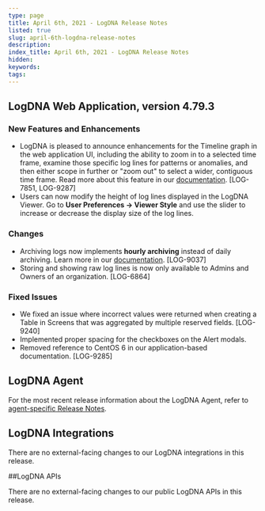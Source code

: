 ```yaml
---
type: page
title: April 6th, 2021 - LogDNA Release Notes
listed: true
slug: april-6th-logdna-release-notes
description: 
index_title: April 6th, 2021 - LogDNA Release Notes
hidden: 
keywords: 
tags: 
---
```





## LogDNA Web Application, version 4.79.3

### New Features and Enhancements

* LogDNA is pleased to announce enhancements for the Timeline graph in the web application UI, including the ability to zoom in to a selected time frame, examine those specific log lines for patterns or anomalies, and then either scope in further or "zoom out" to select a wider, contiguous time frame. Read more about this feature in our [documentation](https://docs.logdna.com/docs/working-with-the-timeline-visualization). [LOG-7851, LOG-9287]
* Users can now modify the height of log lines displayed in the LogDNA Viewer. Go to **User Preferences -&gt; Viewer Style** and use the slider to increase or decrease the display size of the log lines.

### Changes

* Archiving logs now implements **hourly archiving** instead of daily archiving. Learn more in our [documentation](https://docs.logdna.com/docs/archiving). [LOG-9037]
* Storing and showing raw log lines is now only available to Admins and Owners of an organization. [LOG-6864]

### Fixed Issues

* We fixed an issue where incorrect values were returned when creating a Table in Screens that was aggregated by multiple reserved fields. [LOG-9240]
* Implemented proper spacing for the checkboxes on the Alert modals.
* Removed reference to CentOS 6 in our application-based documentation. [LOG-9285]

## LogDNA Agent

For the most recent release information about the LogDNA Agent, refer to [agent-specific Release Notes](https://docs.logdna.com/changelog).

## LogDNA Integrations

There are no external-facing changes to our LogDNA integrations in this release.

##LogDNA APIs

There are no external-facing changes to our public LogDNA APIs in this release.

